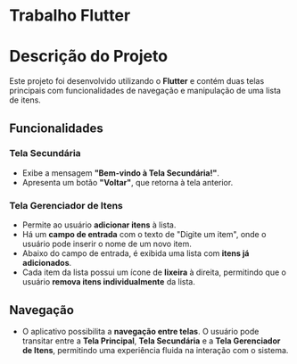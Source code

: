 # Trabalho Flutter

# Descrição do Projeto

Este projeto foi desenvolvido utilizando o **Flutter** e contém duas telas principais com funcionalidades de navegação e manipulação de uma lista de itens.

## Funcionalidades

### Tela Secundária

- Exibe a mensagem **"Bem-vindo à Tela Secundária!"**.
- Apresenta um botão **"Voltar"**, que retorna à tela anterior.

### Tela Gerenciador de Itens

- Permite ao usuário **adicionar itens** à lista.
- Há um **campo de entrada** com o texto de "Digite um item", onde o usuário pode inserir o nome de um novo item.
- Abaixo do campo de entrada, é exibida uma lista com **itens já adicionados**.
- Cada item da lista possui um ícone de **lixeira** à direita, permitindo que o usuário **remova itens individualmente** da lista.

## Navegação

- O aplicativo possibilita a **navegação entre telas**. O usuário pode transitar entre a **Tela Principal**, **Tela Secundária** e a **Tela Gerenciador de Itens**, permitindo uma experiência fluida na interação com o sistema.


